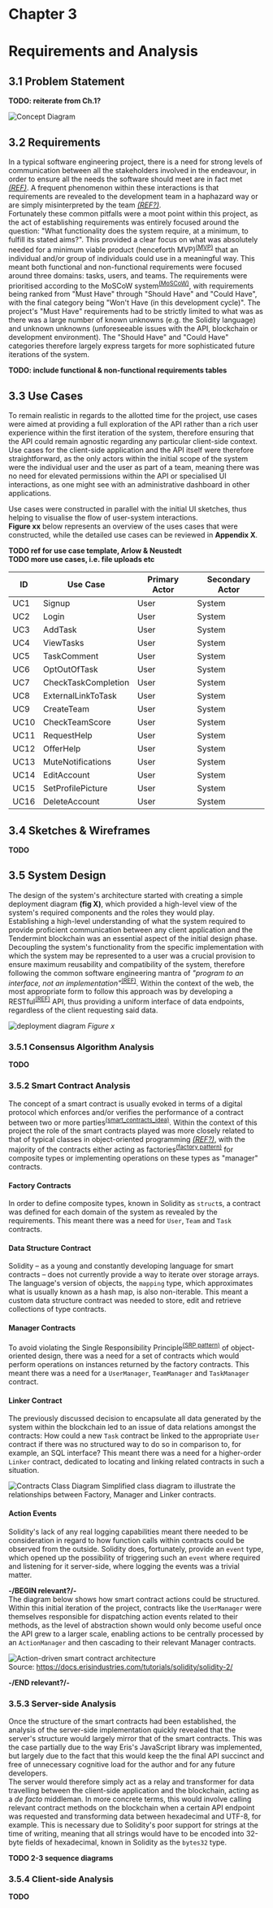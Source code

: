 # Chapter 3
# Requirements and Analysis

## 3.1 Problem Statement
**TODO: reiterate from Ch.1?**

![Concept Diagram](./diagrams/conceptDiagram.png)

## 3.2 Requirements
In a typical software engineering project, there is a need for strong levels of communication between all the stakeholders involved in the endeavour, in order to ensure all the needs the software should meet are in fact met _[(REF)]()_. A frequent phenomenon within these interactions is that requirements are revealed to the development team in a haphazard way or are simply misinterpreted by the team _[(REF?)]()_.  
Fortunately these common pitfalls were a moot point within this project, as the act of establishing requirements was entirely focused around the question: "What functionality does the system require, at a minimum, to fulfill its stated aims?". This provided a clear focus on what was absolutely needed for a minimum viable product (henceforth MVP)<sup>[(MVP)](https://www.techopedia.com/definition/27809/minimum-viable-product-mvp)</sup> that an individual and/or group of individuals could use in a meaningful way. This meant both functional and non-functional requirements were focused around three domains: tasks, users, and teams. The requirements were prioritised according to the MoSCoW system<sup>[(MoSCoW)](https://www.dsdm.org/content/moscow-prioritisation)</sup>, with requirements being ranked from "Must Have" through "Should Have" and "Could Have", with the final category being "Won't Have (in this development cycle)". The project's "Must Have" requirements had to be strictly limited to what was  as there was a large number of known unknowns (e.g. the Solidity language) and unknown unknowns (unforeseeable issues with the API, blockchain or development environment). The "Should Have" and "Could Have" categories therefore largely express targets for more sophisticated future iterations of the system.  

**TODO: include functional & non-functional requirements tables**


## 3.3 Use Cases
To remain realistic in regards to the allotted time for the project, use cases were aimed at providing a full exploration of the API rather than a rich user experience within the first iteration of the system, therefore ensuring that the API could remain agnostic regarding any particular client-side context.  
Use cases for the client-side application and the API itself were therefore straightforward, as the only actors within the initial scope of the system were the individual user and the user as part of a team, meaning there was no need for elevated permissions within the API or specialised UI interactions, as one might see with an administrative dashboard in other applications.

Use cases were constructed in parallel with the initial UI sketches, thus helping to visualise the flow of user-system interactions.  
**Figure xx** below represents an overview of the uses cases that were constructed, while the detailed use cases can be reviewed in **Appendix X**.  

**TODO ref for use case template, Arlow & Neustedt**  
**TODO more use cases, i.e. file uploads etc**

ID    |  Use Case             |  Primary Actor  |  Secondary Actor
------|-----------------------|-----------------|-----------------
UC1   |  Signup               |  User           |  System         
UC2   |  Login                |  User           |  System         
UC3   |  AddTask              |  User           |  System         
UC4   |  ViewTasks            |  User           |  System         
UC5   |  TaskComment          |  User           |  System         
UC6   |  OptOutOfTask         |  User           |  System         
UC7   |  CheckTaskCompletion  |  User           |  System         
UC8   |  ExternalLinkToTask   |  User           |  System         
UC9   |  CreateTeam           |  User           |  System         
UC10  |  CheckTeamScore       |  User           |  System         
UC11  |  RequestHelp          |  User           |  System         
UC12  |  OfferHelp            |  User           |  System         
UC13  |  MuteNotifications    |  User           |  System         
UC14  |  EditAccount          |  User           |  System         
UC15  |  SetProfilePicture    |  User           |  System         
UC16  |  DeleteAccount        |  User           |  System         


## 3.4 Sketches & Wireframes
**TODO**

## 3.5 System Design
The design of the system's architecture started with creating a simple deployment diagram **(fig X)**, which provided a high-level view of the system's required components and the roles they would play.  
Establishing a high-level understanding of what the system required to provide proficient communication between any client application and the Tendermint blockchain was an essential aspect of the initial design phase. Decoupling the system's functionality from the specific implementation with which the system may be represented to a user was a crucial provision to ensure maximum reusability and compatibility of the system, therefore following the common software engineering mantra of _"program to an interface, not an implementation"_<sup>[(REF)]()</sup>. Within the context of the web, the most appropriate form to follow this approach was by developing a RESTful<sup>[(REF)]()</sup> API, thus providing a uniform interface of data endpoints, regardless of the client requesting said data.  

![deployment diagram](./diagrams/deploymentDiagram.png)
_Figure x_


### 3.5.1 Consensus Algorithm Analysis
**TODO**

### 3.5.2 Smart Contract Analysis
The concept of a smart contract is usually evoked in terms of a digital protocol which enforces and/or verifies the performance of a contract between two or more parties<sup>[(smart_contracts_idea)](http://szabo.best.vwh.net/smart_contracts_idea.html)</sup>. Within the context of this project the role of the smart contracts played was more closely related to that of typical classes in object-oriented programming _[(REF?)]()_, with the majority of the contracts either acting as factories<sup>[(factory pattern)](http://www.oodesign.com/factory-pattern.html)</sup> for composite types or implementing operations on these types as "manager" contracts.

#### Factory Contracts
In order to define composite types, known in Solidity as `struct`s, a contract was defined for each domain of the system as revealed by the requirements. This meant there was a need for `User`, `Team` and `Task` contracts.


#### Data Structure Contract
Solidity – as a young and constantly developing language for smart contracts – does not currently provide a way to iterate over storage arrays. The language's version of objects, the `mapping` type, which approximates what is usually known as a hash map, is also non-iterable. This meant a custom data structure contract was needed to store, edit and retrieve collections of type contracts.


#### Manager Contracts
To avoid violating the Single Responsibility Principle<sup>[(SRP pattern)](http://www.oodesign.com/single-responsibility-principle.html)</sup> of object-oriented design, there was a need for a set of contracts which would perform operations on instances returned by the factory contracts. This meant there was a need for a `UserManager`, `TeamManager` and `TaskManager` contract.


#### Linker Contract
The previously discussed decision to encapsulate all data generated by the system within the blockchain led to an issue of data relations amongst the contracts: How could a new `Task` contract be linked to the appropriate `User` contract if there was no structured way to do so in comparison to, for example, an SQL interface? This meant there was a need for a higher-order `Linker` contract, dedicated to locating and linking related contracts in such a situation.


![Contracts Class Diagram](./diagrams/contractsClassDiagram.png)
Simplified class diagram to illustrate the relationships between Factory, Manager and Linker contracts.

#### Action Events
Solidity's lack of any real logging capabilities meant there needed to be consideration in regard to how function calls within contracts could be observed from the outside. Solidity does, fortunately, provide an `event` type, which opened up the possibility of triggering such an `event` where required and listening for it server-side, where logging the events was a trivial matter.

**-/BEGIN relevant?/-**  
The diagram below shows how smart contract actions could be structured. Within this initial iteration of the project, contracts like the `UserManager` were themselves responsible for dispatching action events related to their methods, as the level of abstraction shown would only become useful once the API grew to a larger scale, enabling actions to be centrally processed by an `ActionManager` and then cascading to their relevant Manager contracts.

![Action-driven smart contract architecture](./diagrams/actionEventArchitecture.png)  
Source: https://docs.erisindustries.com/tutorials/solidity/solidity-2/

**-/END relevant?/-**  


### 3.5.3 Server-side Analysis
Once the structure of the smart contracts had been established, the analysis of the server-side implementation quickly revealed that the server's structure would largely mirror that of the smart contracts. This was the case partially due to the way Eris's JavaScript library was implemented, but largely due to the fact that this would keep the the final API succinct and free of unnecessary cognitive load for the author and for any future developers.  
The server would therefore simply act as a relay and transformer for data travelling between the client-side application and the blockchain, acting as a _de facto_ middleman. In more concrete terms, this would involve calling relevant contract methods on the blockchain when a certain API endpoint was requested and transforming data between hexadecimal and UTF-8, for example. This is necessary due to Solidity's poor support for strings at the time of writing, meaning that all strings would have to be encoded into 32-byte fields of hexadecimal, known in Solidity as the `bytes32` type.

**TODO 2-3 sequence diagrams**


### 3.5.4 Client-side Analysis
**TODO**

